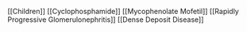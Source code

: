 [[Children]]
[[Cyclophosphamide]]
[[Mycophenolate Mofetil]]
[[Rapidly Progressive Glomerulonephritis]]
[[Dense Deposit Disease]]
